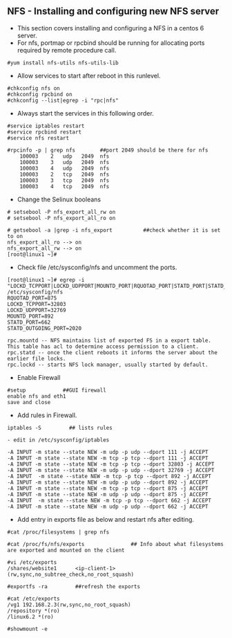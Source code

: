 ## NFS - Installing and configuring new NFS server
- This section covers installing and configuring a NFS in a centos 6 server.
- For nfs, portmap or rpcbind should be running for allocating ports required by remote procedure call.

``` 
#yum install nfs-utils nfs-utils-lib 
```

- Allow services to start after reboot in this runlevel.

```
#chkconfig nfs on 
#chkconfig rpcbind on 
#chkconfig --list|egrep -i "rpc|nfs"
```

- Always start the services in this following order.

``` 
#service iptables restart 
#service rpcbind restart 
#service nfs restart 
   
#rpcinfo -p | grep nfs        ##port 2049 should be there for nfs
    100003    2   udp   2049  nfs 
    100003    3   udp   2049  nfs 
    100003    4   udp   2049  nfs 
    100003    2   tcp   2049  nfs 
    100003    3   tcp   2049  nfs 
    100003    4   tcp   2049  nfs 
```

- Change the Selinux booleans

```
# setsebool -P nfs_export_all_rw on
# setsebool -P nfs_export_all_ro on

# getsebool -a |grep -i nfs_export          ##check whether it is set to on 
nfs_export_all_ro --> on 
nfs_export_all_rw --> on 
[root@linux1 ~]# 
```

- Check file /etc/sysconfig/nfs and uncomment the ports.
 
 ```
[root@linux1 ~]# egrep -i "LOCKD_TCPPORT|LOCKD_UDPPORT|MOUNTD_PORT|RQUOTAD_PORT|STATD_PORT|STATD_OUTGOING_PORT" /etc/sysconfig/nfs 
RQUOTAD_PORT=875 
LOCKD_TCPPORT=32803 
LOCKD_UDPPORT=32769 
MOUNTD_PORT=892 
STATD_PORT=662 
STATD_OUTGOING_PORT=2020 
 
rpc.mountd -- NFS maintains list of exported FS in a export table. This table has acl to determine access permission to a client. 
rpc.statd -- once the client reboots it informs the server about the earlier file locks. 
rpc.lockd -- starts NFS lock manager, usually started by default. 
```

- Enable Firewall

```
#setup            ##GUI firewall 
enable nfs and eth1  
save and close 
```

- Add rules in Firewall.  

```
iptables -S         ## lists rules
  
- edit in /etc/sysconfig/iptables 
  
-A INPUT -m state --state NEW -m udp -p udp --dport 111 -j ACCEPT 
-A INPUT -m state --state NEW -m tcp -p tcp --dport 111 -j ACCEPT 
-A INPUT -m state --state NEW -m tcp -p tcp --dport 32803 -j ACCEPT 
-A INPUT -m state --state NEW -m udp -p udp --dport 32769 -j ACCEPT 
-A INPUT  -m state --state NEW -m tcp -p tcp --dport 892 -j ACCEPT 
-A INPUT -m state --state NEW -m udp -p udp --dport 892 -j ACCEPT 
-A INPUT -m state --state NEW -m tcp -p tcp --dport 875 -j ACCEPT 
-A INPUT -m state --state NEW -m udp -p udp --dport 875 -j ACCEPT 
-A INPUT  -m state --state NEW -m tcp -p tcp --dport 662 -j ACCEPT 
-A INPUT -m state --state NEW -m udp -p udp --dport 662 -j ACCEPT 
```

- Add entry in exports file as below and restart nfs after editing.

```
#cat /proc/filesystems | grep nfs

#cat /proc/fs/nfs/exports               ## Info about what filesystems are exported and mounted on the client 
  
#vi /etc/exports                 
/shares/website1      <ip-client-1>(rw,sync,no_subtree_check,no_root_squash) 
  
#exportfs -ra         ##refresh the exports

#cat /etc/exports 
/vg1 192.168.2.3(rw,sync,no_root_squash) 
/repository *(ro) 
/linux6.2 *(ro) 

#showmount -e
```

